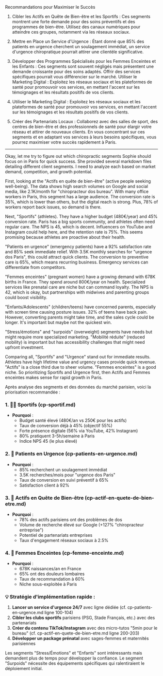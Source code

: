 Recommandations pour Maximiser le Succès

1. Cibler les Actifs en Quête de Bien-être et les Sportifs : Ces segments montrent une forte demande pour des soins préventifs et des programmes de bien-être. Utilisez des canaux numériques pour atteindre ces groupes, notamment via les réseaux sociaux.

2. Mettre en Place un Service d'Urgence : Étant donné que 85% des patients en urgence cherchent un soulagement immédiat, un service d'urgence chiropratique pourrait attirer une clientèle significative.

3. Développer des Programmes Spécialisés pour les Femmes Enceintes et les Enfants : Ces segments sont souvent négligés mais présentent une demande croissante pour des soins adaptés. Offrir des services spécifiques pourrait vous différencier sur le marché.
Utiliser le Marketing Digital : Exploitez les réseaux sociaux et les plateformes de santé pour promouvoir vos services, en mettant l'accent sur les témoignages et les résultats positifs de vos clients.

4. Utiliser le Marketing Digital : Exploitez les réseaux sociaux et les plateformes de santé pour promouvoir vos services, en mettant l'accent sur les témoignages et les résultats positifs de vos clients.

5. Créer des Partenariats Locaux : Collaborez avec des salles de sport, des centres de bien-être et des professionnels de santé pour élargir votre réseau et attirer de nouveaux clients.
En vous concentrant sur ces segments et en adaptant vos services à leurs besoins spécifiques, vous pourrez maximiser votre succès rapidement à Paris.

---

<think>
Okay, let me try to figure out which chiropractic segments Sophie should focus on in Paris for quick success. She provided several markdown files detailing different client segments. I need to analyze each based on market demand, competition, and growth potential.

First, looking at the "Actifs en quête de bien-être" (active people seeking well-being). The data shows high search volumes on Google and social media, like 2.1K/month for "chiropracteur dos bureau". With many office workers in Paris, this segment has a large audience. The conversion rate is 35%, which is lower than others, but the digital reach is strong. Plus, 78% of workers report back issues, so demand is there.

Next, "Sportifs" (athletes). They have a higher budget (480€/year) and 45% conversion rate. Paris has a big sports community, and athletes often need regular care. The NPS is 45, which is decent. Influencers on YouTube and Instagram could help here, and the retention rate is 75%. This seems promising because athletes are proactive about their health.

"Patients en urgence" (emergency patients) have a 92% satisfaction rate and 85% seek immediate relief. With 3.5K monthly searches for "urgence dos Paris", this could attract quick clients. The conversion to preventive care is 65%, which means recurring business. Emergency services can differentiate from competitors.

"Femmes enceintes" (pregnant women) have a growing demand with 678K births in France. They spend around 800€/year on health. Specialized services like prenatal care are niche but can command loyalty. The NPS is 42, which is okay, but partnerships with midwives and parenting groups could boost visibility.

"Enfants/Adolescents" (children/teens) have concerned parents, especially with screen time causing posture issues. 32% of teens have back pain. However, converting parents might take time, and the sales cycle could be longer. It's important but maybe not the quickest win.

"Stress/émotions" and "surpoids" (overweight) segments have needs but might require more specialized marketing. "Mobilité réduite" (reduced mobility) is important but has accessibility challenges that might need upfront investment.

Comparing all, "Sportifs" and "Urgence" stand out for immediate results. Athletes have high lifetime value and urgency cases provide quick revenue. "Actifs" is a close third due to sheer volume. "Femmes enceintes" is a good niche. So prioritizing Sportifs and Urgence first, then Actifs and Femmes enceintes makes sense for rapid growth in Paris.
</think>

Après analyse des segments et des données du marché parisien, voici la priorisation recommandée :

### 1. 🏃‍♂️ **Sportifs** (cp-sportif.md)

- **Pourquoi** : 
  - Budget santé élevé (480€/an vs 250€ pour les actifs)
  - Taux de conversion déjà à 45% (objectif 55%)
  - Forte présence digitale (56% via YouTube, 42% Instagram)
  - 80% pratiquent 3-5h/semaine à Paris
  - Indice NPS 45 (le plus élevé)

### 2. 🚨 **Patients en Urgence** (cp-patients-en-urgence.md)

- **Pourquoi** :
  - 85% recherchent un soulagement immédiat
  - 3.5K recherches/mois pour "urgence dos Paris"
  - Taux de conversion en suivi préventif à 65%
  - Satisfaction client à 92%

### 3. 💼 **Actifs en Quête de Bien-être** (cp-actif-en-quete-de-bien-etre.md)


- **Pourquoi** :
  - 78% des actifs parisiens ont des problèmes de dos
  - Volume de recherche élevé sur Google (+127% "chiropracteur entreprise")
  - Potentiel de partenariats entreprises
  - Taux d'engagement réseaux sociaux à 2.5%

### 4. 🤰 **Femmes Enceintes** (cp-femme-enceinte.md)


- **Pourquoi** :
  - 678K naissances/an en France
  - 65% ont des douleurs lombaires
  - Taux de recommandation à 60%
  - Niche sous-exploitée à Paris

### 💡 Stratégie d'implémentation rapide :
1. **Lancer un service d'urgence 24/7** avec ligne dédiée (cf. cp-patients-en-urgence.md ligne 100-104)
2. **Cibler les clubs sportifs** parisiens (PSG, Stade Français, etc.) avec des partenariats
3. **Créer du contenu TikTok/Instagram** avec des micro-tutos "5min pour le bureau" (cf. cp-actif-en-quete-de-bien-etre.md ligne 200-203)
4. **Développer un package prénatal** avec sages-femmes et maternités parisiennes

Les segments "Stress/Émotions" et "Enfants" sont intéressants mais demandent plus de temps pour développer la confiance. Le segment "Surpoids" nécessite des équipements spécifiques qui ralentiraient le déploiement initial.
